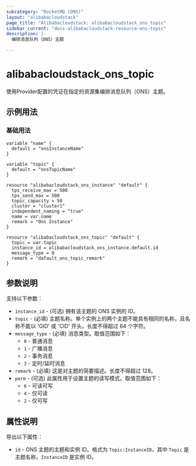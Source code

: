 ```yaml
---
subcategory: "RocketMQ (ONS)"
layout: "alibabacloudstack"
page_title: "Alibabacloudstack: alibabacloudstack_ons_topic"
sidebar_current: "docs-alibabacloudstack-resource-ons-topic"
description: |-
  编排消息队列（ONS）主题

---
```


# alibabacloudstack_ons_topic

使用Provider配置的凭证在指定的资源集编排消息队列（ONS）主题。


## 示例用法

### 基础用法

```
variable "name" {
  default = "onsInstanceName"
}

variable "topic" {
  default = "onsTopicName"
}

resource "alibabacloudstack_ons_instance" "default" {
  tps_receive_max = 500
  tps_send_max = 500
  topic_capacity = 50
  cluster = "cluster1"
  independent_naming = "true"
  name = var.name
  remark = "Ons Instance"
}

resource "alibabacloudstack_ons_topic" "default" {
  topic = var.topic
  instance_id = alibabacloudstack_ons_instance.default.id
  message_type = 0
  remark = "dafault_ons_topic_remark"
}
```

## 参数说明

支持以下参数：

* `instance_id` - (可选) 拥有该主题的 ONS 实例的 ID。
* `topic` - (必填) 主题名称。单个实例上的两个主题不能具有相同的名称，且名称不能以 'GID' 或 'CID' 开头。长度不得超过 64 个字符。
* `message_type` - (必填) 消息类型。取值范围如下：
  * `0` - 普通消息
  * `1` - 广播消息
  * `2` - 事务消息
  * `3` - 定时/延时消息
* `remark` - (必填) 这是对主题的简要描述。长度不得超过 128。
* `perm` - (可选) 此属性用于设置主题的读写模式。取值范围如下：
  * `6` - 可读可写
  * `4` - 仅可读
  * `2` - 仅可写

## 属性说明

导出以下属性：

* `id` - ONS 主题的主题和实例 ID。格式为 `Topic:InstanceID`，其中 `Topic` 是主题名称，`InstanceID` 是实例 ID。